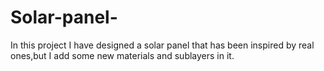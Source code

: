 # Solar-panel-
In this project I have designed a solar panel that has been inspired by real ones,but I add some new materials and sublayers in it.
